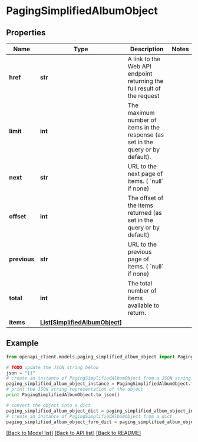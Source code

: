 # PagingSimplifiedAlbumObject


## Properties
Name | Type | Description | Notes
------------ | ------------- | ------------- | -------------
**href** | **str** | A link to the Web API endpoint returning the full result of the request  | 
**limit** | **int** | The maximum number of items in the response (as set in the query or by default).  | 
**next** | **str** | URL to the next page of items. ( &#x60;null&#x60; if none)  | 
**offset** | **int** | The offset of the items returned (as set in the query or by default)  | 
**previous** | **str** | URL to the previous page of items. ( &#x60;null&#x60; if none)  | 
**total** | **int** | The total number of items available to return.  | 
**items** | [**List[SimplifiedAlbumObject]**](SimplifiedAlbumObject.md) |  | 

## Example

```python
from openapi_client.models.paging_simplified_album_object import PagingSimplifiedAlbumObject

# TODO update the JSON string below
json = "{}"
# create an instance of PagingSimplifiedAlbumObject from a JSON string
paging_simplified_album_object_instance = PagingSimplifiedAlbumObject.from_json(json)
# print the JSON string representation of the object
print PagingSimplifiedAlbumObject.to_json()

# convert the object into a dict
paging_simplified_album_object_dict = paging_simplified_album_object_instance.to_dict()
# create an instance of PagingSimplifiedAlbumObject from a dict
paging_simplified_album_object_form_dict = paging_simplified_album_object.from_dict(paging_simplified_album_object_dict)
```
[[Back to Model list]](../README.md#documentation-for-models) [[Back to API list]](../README.md#documentation-for-api-endpoints) [[Back to README]](../README.md)


